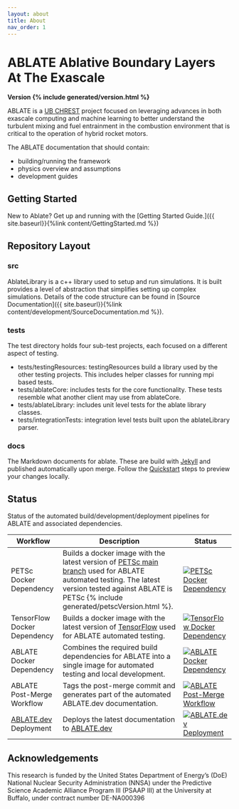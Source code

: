 ```yaml
---
layout: about
title: About
nav_order: 1
---
```

# **ABLATE** **A**blative **B**oundary **L**ayers **A**t **T**he **E**xascale
**Version {% include generated/version.html %}**

ABLATE is a [UB CHREST](https://www.buffalo.edu/chrest.html) project focused on leveraging advances in both exascale computing and machine learning to better understand the turbulent mixing and fuel entrainment in the combustion environment that is critical to the operation of hybrid rocket motors.

The ABLATE documentation that should contain:
* building/running the framework
* physics overview and assumptions
* development guides

## Getting Started
New to Ablate? Get up and running with the [Getting Started Guide.]({{ site.baseurl}}{%link content/GettingStarted.md  %})

## Repository Layout

### src
AblateLibrary is a c++ library used to setup and run simulations.  It is built provides a level of abstraction that simplifies setting up complex simulations.  Details of the code structure can be found in [Source Documentation]({{ site.baseurl}}{%link content/development/SourceDocumentation.md %}).

### tests
The test directory holds four sub-test projects, each focused on a different aspect of testing.

- tests/testingResources: testingResources build a library used by the other testing projects.  This includes helper classes for running mpi based tests.
- tests/ablateCore: includes tests for the core functionality.  These tests resemble what another client may use from ablateCore.
- tests/ablateLibrary: includes unit level tests for the ablate library classes.
- tests/integrationTests: integration level tests built upon the ablateLibrary parser.

### docs
The Markdown documents for ablate.  These are build with [Jekyll](jekyllrb.com) and published automatically upon merge. Follow the [Quickstart](https://jekyllrb.com/docs/) steps to preview your changes locally.  

## Status
Status of the automated build/development/deployment pipelines for ABLATE and associated dependencies.

| Workflow                            | Description                                                                                                                                                                                                                   | Status                                                                                                                                                                                                              |
|-------------------------------------|-------------------------------------------------------------------------------------------------------------------------------------------------------------------------------------------------------------------------------|---------------------------------------------------------------------------------------------------------------------------------------------------------------------------------------------------------------------|
| PETSc Docker Dependency             | Builds a docker image with the latest version of [PETSc main branch](https://petsc.org/main/) used for ABLATE automated testing. The latest version tested against ABLATE is PETSc {% include generated/petscVersion.html %}. | [![PETSc Docker Dependency](https://github.com/UBCHREST/petsc-docker/actions/workflows/docker-publish.yml/badge.svg)](https://github.com/UBCHREST/petsc-docker/actions/workflows/docker-publish.yml)                |
| TensorFlow Docker Dependency        | Builds a docker image with the latest version of [TensorFlow](https://www.tensorflow.org) used for ABLATE automated testing.                                                                                                  | [![TensorFlow Docker Dependency](https://github.com/UBCHREST/tensorflow-docker/actions/workflows/docker-publish.yml/badge.svg)](https://github.com/UBCHREST/tensorflow-docker/actions/workflows/docker-publish.yml) |
| ABLATE Docker Dependency            | Combines the required build dependencies for ABLATE into a single image for automated testing and local development.                                                                                                          | [![ABLATE Docker Dependency](https://github.com/UBCHREST/ablate/actions/workflows/DependencyDockerBuild.yaml/badge.svg)](https://github.com/UBCHREST/ablate/actions/workflows/DependencyDockerBuild.yaml)           |
| ABLATE Post-Merge Workflow          | Tags the post-merge commit and generates part of the automated ABLATE.dev documentation.                                                                                                                                      | [![ABLATE Post-Merge Workflow](https://github.com/UBCHREST/ablate/actions/workflows/MergeWorkflow.yml/badge.svg)](https://github.com/UBCHREST/ablate/actions/workflows/MergeWorkflow.yml)                           |
| [ABLATE.dev](ABLATE.dev) Deployment | Deploys the latest documentation to [ABLATE.dev](ABLATE.dev)                                                                                                                                                                  | [![ABLATE.dev Deployment](https://github.com/UBCHREST/ablate/actions/workflows/pages/pages-build-deployment/badge.svg)](https://github.com/UBCHREST/ablate/actions/workflows/pages/pages-build-deployment)          |

## Acknowledgements
This research is funded by the United States Department of Energy’s (DoE) National Nuclear Security Administration (NNSA) under the Predictive Science Academic Alliance Program III (PSAAP III) at the University at Buffalo, under contract number DE-NA000396
